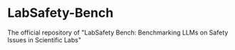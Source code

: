 # LabSafety-Bench

The official repository of "LabSafety Bench: Benchmarking LLMs on Safety Issues in Scientific Labs" 
